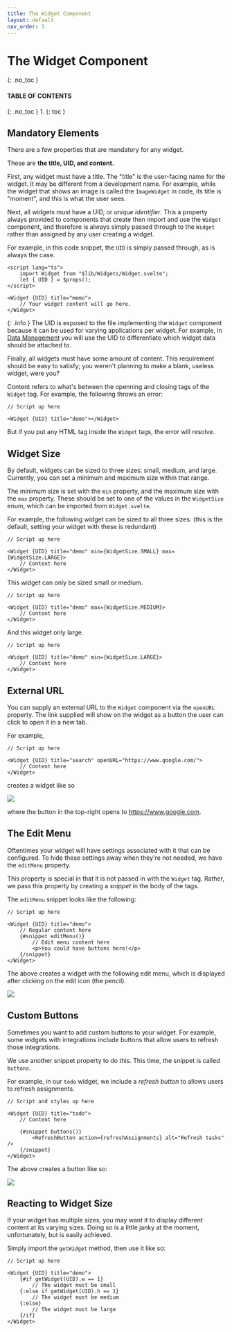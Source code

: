 ```yaml
---
title: The Widget Component
layout: default
nav_order: 3
---
```


# The Widget Component
{: .no_toc }
#### TABLE OF CONTENTS
{: .no_toc }
1. 
{: toc }

## Mandatory Elements
There are a few properties that are mandatory for any widget.

These are **the title, UID, and content.**

First, any widget must have a title. The "title" is the user-facing name for the widget. It may be different from a development name. For example, while the widget that shows an image is called the `ImageWidget` in code, its title is "moment", and this is what the user sees.

Next, all widgets must have a UID, or *unique identifier*. This a property always provided to components that create then import and use the `Widget` component, and therefore is always simply passed through to the `Widget` rather than assigned by any user creating a widget.

For example, in this code snippet, the `UID` is simply passed through, as is always the case.

```svelte
<script lang="ts">
    import Widget from "$lib/Widgets/Widget.svelte";
    let { UID } = $props();
</script>

<Widget {UID} title="memo">
    // Your widget content will go here.
</Widget>
```

{: .info }
The UID is exposed to the file implementing the `Widget` component because it can be used for varying applications per widget. For example, in [Data Management](./data-management) you will use the UID to differentiate which widget data should be attached to.

Finally, all widgets must have some amount of content. This requirement should be easy to satisfy; you weren't planning to make a blank, useless widget, were you?

Content refers to what's between the openning and closing tags of the `Widget` tag. For example, the following throws an error:

```svelte
// Script up here

<Widget {UID} title="demo"></Widget>
```

But if you put any HTML tag inside the `Widget` tags, the error will resolve.

## Widget Size

By default, widgets can be sized to three sizes: small, medium, and large. Currently, you can set a minimum and maximum size within that range. 

The minimum size is set with the `min` property, and the maximum size with the `max` property. These should be set to one of the values in the `WidgetSize` enum, which can be imported from `Widget.svelte`.

For example, the following widget can be sized to all three sizes. (this is the default, setting your widget with these is redundant)

```svelte
// Script up here

<Widget {UID} title="demo" min={WidgetSize.SMALL} max={WidgetSize.LARGE}>
    // Content here
</Widget>
```

This widget can only be sized small or medium.

```svelte
// Script up here

<Widget {UID} title="demo" max={WidgetSize.MEDIUM}>
    // Content here
</Widget>
```

And this widget only large.

```svelte
// Script up here

<Widget {UID} title="demo" min={WidgetSize.LARGE}>
    // Content here
</Widget>
```

## External URL

You can supply an external URL to the `Widget` component via the `openURL` property. The link supplied will show on the widget as a button the user can click to open it in a new tab.

For example,

```svelte
// Script up here

<Widget {UID} title="search" openURL="https://www.google.com/">
    // Content here
</Widget>
```

creates a widget like so

<img src="../assets/img/example_openurl.png" style="max-width: 250px;">

where the button in the top-right opens to https://www.google.com.

## The Edit Menu

Oftentimes your widget will have settings associated with it that can be configured. To hide these settings away when they're not needed, we have the `editMenu` property.

This property is special in that it is not passed in with the `Widget` tag. Rather, we pass this property by creating a *snippet* in the body of the tags.

The `editMenu` snippet looks like the following:

```svelte
// Script up here

<Widget {UID} title="demo">
    // Regular content here
    {#snippet editMenu()}
        // Edit menu content here
        <p>You could have buttons here!</p>
    {/snippet}
</Widget>
```

The above creates a widget with the following edit menu, which is displayed after clicking on the edit icon (the pencil).

<img src="../assets/img/example_edit_menu.png" style="max-width: 250px;">

## Custom Buttons

Sometimes you want to add custom buttons to your widget. For example, some widgets with integrations include buttons that allow users to refresh those integrations.

We use another snippet property to do this. This time, the snippet is called `buttons`.

For example, in our `todo` widget, we include a *refresh button* to allows users to refresh assignments.

```svelte
// Script and styles up here

<Widget {UID} title="todo">
    // Content here

    {#snippet buttons()}
        <RefreshButton action={refreshAssignments} alt="Refresh tasks" />
    {/snippet}
</Widget>
```

The above creates a button like so:

<img src="../assets/img/example_button.png" style="max-width: 250px;">

## Reacting to Widget Size

If your widget has multiple sizes, you may want it to display different content at its varying sizes. Doing so is a little janky at the moment, unfortunately, but is easily achieved.

Simply import the `getWidget` method, then use it like so:

```svelte
// Script up here

<Widget {UID} title="demo">
    {#if getWidget(UID).w == 1}
        // The widget must be small
    {:else if getWidget(UID).h == 1}
        // The widget must be medium
    {:else}
        // The widget must be large
    {/if}
</Widget>
```